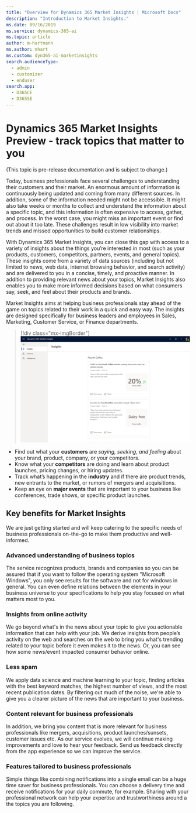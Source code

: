 ```yaml
---
title: "Overview for Dynamics 365 Market Insights | Microsoft Docs"
description: "Introduction to Market Insights."
ms.date: 09/16/2019
ms.service: dynamics-365-ai
ms.topic: article
author: m-hartmann
ms.author: mhart
ms.custom: dyn365-ai-marketinsights
search.audienceType: 
  - admin
  - customizer
  - enduser
search.app: 
  - D365CE
  - D365SE
---
```


# Dynamics 365 Market Insights Preview - track topics that matter to you

(This topic is pre-release documentation and is subject to change.)

Today, business professionals face several challenges to understanding their customers and their market. An enormous amount of information is continuously being updated and coming from many different sources. In addition, some of the information needed might not be accessible. It might also take weeks or months to collect and understand the information about a specific topic, and this information is often expensive to access, gather, and process. In the worst case, you might miss an important event or find out about it too late. These challenges result in low visibility into market trends and missed opportunities to build customer relationships.

With Dynamics 365 Market Insights, you can close this gap with access to a variety of insights about the things you’re interested in most (such as your products, customers, competitors, partners, events, and general topics). These insights come from a variety of data sources (including but not limited to news, web data, internet browsing behavior, and search activity) and are delivered to you in a concise, timely, and proactive manner. In addition to providing relevant news about your topics, Market Insights also enables you to make more informed decisions based on what consumers say, seek, and feel about their products and brands.

Market Insights aims at helping business professionals stay ahead of the game on topics related to their work in a quick and easy way. The insights are designed specifically for business leaders and employees in Sales, Marketing, Customer Service, or Finance departments.

> [!div class="mx-imgBorder"]
> ![Insights feed showing cards with news and more](media/feed-view.png)

- Find out what your **customers** are *saying, seeking, and feeling* about your brand, product, company, or your competitors.
- Know what your **competitors** are doing and learn about product launches, pricing changes, or hiring updates.
- Track what’s happening in the **industry** and if there are product trends, new entrants to the market, or rumors of mergers and acquisitions.
- Keep an eye on **major events** that are important to your business like conferences, trade shows, or specific product launches.

## Key benefits for Market Insights

We are just getting started and will keep catering to the specific needs of business professionals on-the-go to make them productive and well-informed.

### Advanced understanding of business topics

The service recognizes products, brands and companies so you can be assured that if you want to follow the operating system "Microsoft Windows", you only see results for the software and not for windows in general. You can even define relations between the elements in your business universe to your specifications to help you stay focused on what matters most to you.

### Insights from online activity

We go beyond what's in the news about your topic to give you actionable information that can help with your job. We derive insights from people’s activity on the web and searches on the web to bring you what's trending related to your topic before it even makes it to the news. Or, you can see how some news/event impacted consumer behavior online.

### Less spam

We apply data science and machine learning to your topic, finding articles with the best keyword matches, the highest number of views, and the most recent publication dates. By filtering out much of the noise, we're able to give you a clearer picture of the news that are important to your business.

### Content relevant for business professionals

In addition, we bring you content that is more relevant for business professionals like mergers, acquisitions, product launches/sunsets, customer issues etc. As our service evolves, we will continue making improvements and love to hear your feedback. Send us feedback directly from the app experience so we can improve the service.

### Features tailored to business professionals

Simple things like combining notifications into a single email can be a huge time saver for business professionals. You can choose a delivery time and receive notifications for your daily commute, for example. Sharing with your professional network can help your expertise and trustworthiness around a the topics you are following.
